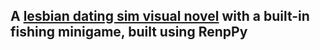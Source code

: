 ## A [lesbian dating sim visual novel](https://daniyells.itch.io/women-want-me-fish-fear-me) with a built-in fishing minigame, built using RenpPy
